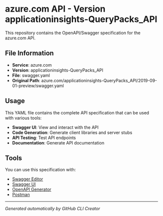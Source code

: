 # azure.com API - Version applicationinsights-QueryPacks_API

This repository contains the OpenAPI/Swagger specification for the azure.com API.

## File Information

- **Service**: azure.com
- **Version**: applicationinsights-QueryPacks_API
- **File**: swagger.yaml
- **Original Path**: azure.com/applicationinsights-QueryPacks_API/2019-09-01-preview/swagger.yaml

## Usage

This YAML file contains the complete API specification that can be used with various tools:

- **Swagger UI**: View and interact with the API
- **Code Generation**: Generate client libraries and server stubs
- **API Testing**: Test API endpoints
- **Documentation**: Generate API documentation

## Tools

You can use this specification with:

- [Swagger Editor](https://editor.swagger.io/)
- [Swagger UI](https://swagger.io/tools/swagger-ui/)
- [OpenAPI Generator](https://openapi-generator.tech/)
- [Postman](https://www.postman.com/)

---

*Generated automatically by GitHub CLI Creator*
